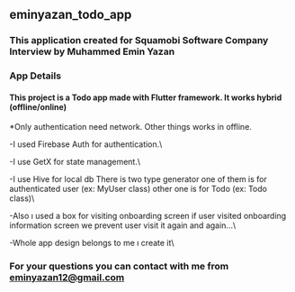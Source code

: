 ## eminyazan_todo_app

### This application created for Squamobi Software Company Interview by Muhammed Emin Yazan

### App Details

#### This project is a Todo app made with Flutter framework. It works hybrid (offline/online)

*Only authentication need network. Other things works in offline.

-I used Firebase Auth for authentication.\

-I use GetX for state management.\

-I use Hive for local db There is two type generator one of them is for authenticated user (ex: MyUser class)
other one is for Todo (ex: Todo class)\

-Also ı used a box for visiting onboarding screen if user visited onboarding information screen we prevent user visit it again and again...\

-Whole app design belongs to me ı create it\

### For your questions you can contact with me from eminyazan12@gmail.com




